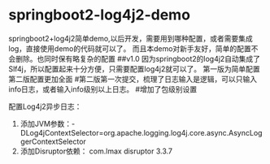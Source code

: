 # springboot2-log4j2-demo
springboot2+log4j2简单demo,以后开发，需要用到哪种配置，或者需要集成log，直接使用demo的代码就可以了。
而且本demo对新手友好，简单的配置不会删除。也同时保有略复杂的配置
##v1.0 因为springboot2的log4j2自动集成了Slf4j，所以配置起来十分方便，只需要配置log4j2就可以了。
第一版为简单配置
第二版配置更加全面
#第二版第一次提交，梳理了日志输入是逻辑，可以只输入info日志，或者输入info级别以上日志。
#增加了包级别设置


配置Log4j2异步日志：
1. 添加JVM参数：-DLog4jContextSelector=org.apache.logging.log4j.core.async.AsyncLoggerContextSelector
2. 添加Disruptor依赖：
   <dependency>
   <groupId>com.lmax</groupId>
   <artifactId>disruptor</artifactId>
   <version>3.3.7</version>
   </dependency>